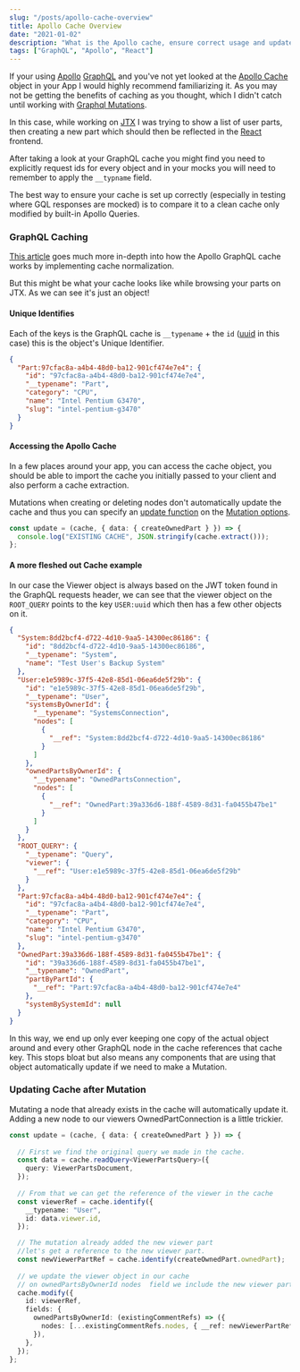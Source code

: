 ```yaml
---
slug: "/posts/apollo-cache-overview"
title: Apollo Cache Overview
date: "2021-01-02"
description: "What is the Apollo cache, ensure correct usage and update post mutation."
tags: ["GraphQL", "Apollo", "React"]
---
```


If your using [Apollo](https://www.apollographql.com/docs/) [GraphQL](https://graphql.org/) and you've not yet looked at the [Apollo Cache](https://www.apollographql.com/docs/react/caching/cache-configuration/)
object in your App I would highly recommend familiarizing it. As you may not be getting the benefits of caching as you thought, which I didn't catch until
working with [Graphql Mutations](https://graphql.org/learn/queries/#mutations).

In this case, while working on [JTX](https://jtronics.exchange/) I was trying to show a list of user parts,
then creating a new part which should then be reflected in the [React](https://reactjs.org/) frontend.

After taking a look at your GraphQL cache you might find you need to explicitly request ids for every object and in your
mocks you will need to remember to apply the `__typname` field.

The best way to ensure your cache is set up correctly (especially in testing where GQL responses are mocked) is
to compare it to a clean cache only modified by built-in Apollo Queries.

### GraphQL Caching

[This article](https://www.apollographql.com/blog/demystifying-cache-normalization/) goes much more in-depth into how the Apollo GraphQL cache works by implementing cache normalization.

But this might be what your cache looks like while browsing your parts on JTX. As we can see it's just an object!

#### Unique Identifies

Each of the keys is the GraphQL cache is `__typename` + the `id` ([uuid](https://en.wikipedia.org/wiki/Universally_unique_identifier) in this case)
this is the object's Unique Identifier.

```json
{
  "Part:97cfac8a-a4b4-48d0-ba12-901cf474e7e4": {
    "id": "97cfac8a-a4b4-48d0-ba12-901cf474e7e4",
    "__typename": "Part",
    "category": "CPU",
    "name": "Intel Pentium G3470",
    "slug": "intel-pentium-g3470"
  }
}
```

#### Accessing the Apollo Cache

In a few places around your app, you can access the cache object, you should be able to import the cache
you initially passed to your client and also perform a cache extraction.

Mutations when creating or deleting nodes don't automatically update the cache and thus you can specify an [update function](https://www.apollographql.com/docs/react/data/mutations/#making-all-other-cache-updates)
on the [Mutation options](https://www.apollographql.com/docs/react/data/mutations/#options).

```typescript
const update = (cache, { data: { createOwnedPart } }) => {
  console.log("EXISTING CACHE", JSON.stringify(cache.extract()));
};
```

#### A more fleshed out Cache example

In our case the Viewer object is always based on the JWT token found in the GraphQL requests header, we can see that the
viewer object on the `ROOT_QUERY` points to the key `USER:uuid` which then has a few other objects on it.

```json
{
  "System:8dd2bcf4-d722-4d10-9aa5-14300ec86186": {
    "id": "8dd2bcf4-d722-4d10-9aa5-14300ec86186",
    "__typename": "System",
    "name": "Test User's Backup System"
  },
  "User:e1e5989c-37f5-42e8-85d1-06ea6de5f29b": {
    "id": "e1e5989c-37f5-42e8-85d1-06ea6de5f29b",
    "__typename": "User",
    "systemsByOwnerId": {
      "__typename": "SystemsConnection",
      "nodes": [
        {
          "__ref": "System:8dd2bcf4-d722-4d10-9aa5-14300ec86186"
        }
      ]
    },
    "ownedPartsByOwnerId": {
      "__typename": "OwnedPartsConnection",
      "nodes": [
        {
          "__ref": "OwnedPart:39a336d6-188f-4589-8d31-fa0455b47be1"
        }
      ]
    }
  },
  "ROOT_QUERY": {
    "__typename": "Query",
    "viewer": {
      "__ref": "User:e1e5989c-37f5-42e8-85d1-06ea6de5f29b"
    }
  },
  "Part:97cfac8a-a4b4-48d0-ba12-901cf474e7e4": {
    "id": "97cfac8a-a4b4-48d0-ba12-901cf474e7e4",
    "__typename": "Part",
    "category": "CPU",
    "name": "Intel Pentium G3470",
    "slug": "intel-pentium-g3470"
  },
  "OwnedPart:39a336d6-188f-4589-8d31-fa0455b47be1": {
    "id": "39a336d6-188f-4589-8d31-fa0455b47be1",
    "__typename": "OwnedPart",
    "partByPartId": {
      "__ref": "Part:97cfac8a-a4b4-48d0-ba12-901cf474e7e4"
    },
    "systemBySystemId": null
  }
}
```

In this way, we end up only ever keeping one copy of the actual object around and every other GraphQL node in the cache references
that cache key. This stops bloat but also means any components that are using that object automatically update if we need
to make a Mutation.

### Updating Cache after Mutation

Mutating a node that already exists in the cache will automatically update it. Adding a new node to our
viewers OwnedPartConnection is a little trickier.

```typescript
const update = (cache, { data: { createOwnedPart } }) => {
  
  // First we find the original query we made in the cache.
  const data = cache.readQuery<ViewerPartsQuery>({
    query: ViewerPartsDocument,
  });
 
  // From that we can get the reference of the viewer in the cache
  const viewerRef = cache.identify({
    __typename: "User",
    id: data.viewer.id,
  });

  // The mutation already added the new viewer part 
  //let's get a reference to the new viewer part.
  const newViewerPartRef = cache.identify(createOwnedPart.ownedPart);
  
  // we update the viewer object in our cache
  // on ownedPartsByOwnerId nodes  field we include the new viewer part refrence. 
  cache.modify({
    id: viewerRef,
    fields: {
      ownedPartsByOwnerId: (existingCommentRefs) => ({
        nodes: [...existingCommentRefs.nodes, { __ref: newViewerPartRef }],
      }),
    },
  });
};
```
